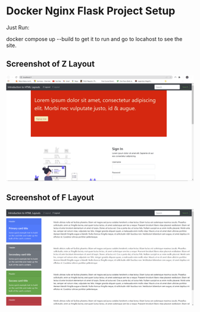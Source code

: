 # Docker Nginx Flask Project Setup

Just Run:

docker compose up --build to get it to run and go to locahost to see the site.

## Screenshot of Z Layout

![Z Layout](screenshots/zlayout.png)

## Screenshot of F Layout

![F Layout](screenshots/flayout.png)